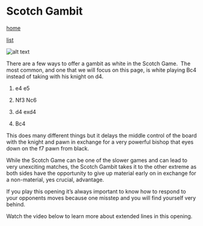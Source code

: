 # Scotch Gambit

[home](/zaliczeniowe1awww/)

[list](/zaliczeniowe1awww/list)

![alt text](https://www.thechesswebsite.com/wp-content/uploads/2013/09/scotch-gambit1.jpg "Scotch Gambit")


There are a few ways to offer a gambit as white in the Scotch Game.  The most common, and one that we will focus on this page, is white playing Bc4 instead of taking with his knight on d4.

1. e4 e5

2. Nf3 Nc6

3. d4 exd4

4. Bc4

This does many different things but it delays the middle control of the board with the knight and pawn in exchange for a very powerful bishop that eyes down on the f7 pawn from black.

While the Scotch Game can be one of the slower games and can lead to very unexciting matches, the Scotch Gambit takes it to the other extreme as both sides have the opportunity to give up material early on in exchange for a non-material, yes crucial, advantage.

If you play this opening it’s always important to know how to respond to your opponents moves because one misstep and you will find yourself very behind.

Watch the video below to learn more about extended lines in this opening.

